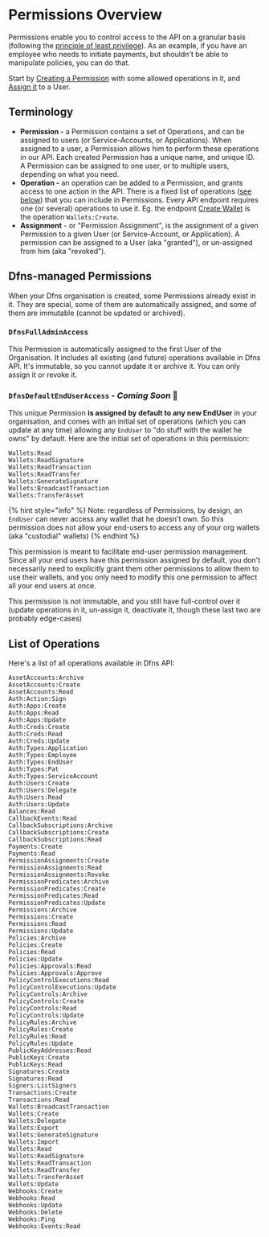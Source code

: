 # Permissions Overview

Permissions enable you to control access to the API on a granular basis (following the [principle of least privilege](https://en.wikipedia.org/wiki/Principle\_of\_least\_privilege)). As an example, if you have an employee who needs to initiate payments, but shouldn't be able to manipulate policies, you can do that.

Start by [Creating a Permission](permissions/createpermission.md) with some allowed operations in it, and [Assign it](permissions/createassignment.md) to a User.

## Terminology

* **Permission -** a Permission contains a set of Operations, and can be assigned to users (or Service-Accounts, or Applications). When assigned to a user, a Permission allows him to perform these operations in our API. Each created Permission has a unique name, and unique ID. A Permission can be assigned to one user, or to multiple users, depending on what you need.
* **Operation -** an operation can be added to a Permission, and grants access to one action in the API. There is a fixed list of operations ([see below](permissions-overview.md#available-operations)) that you can include in Permissions. Every API endpoint requires one (or several) operations to use it. Eg. the endpoint [Create Wallet](../wallets/create-wallet/#required-permissions) is the operation `Wallets:Create`.
* **Assignment** - or "Permission Assignment", is the assignment of a given Permission to a given User (or Service-Account, or Application). A permission can be assigned to a User (aka "granted"), or un-assigned from him (aka "revoked").



## Dfns-managed Permissions

When your Dfns organisation is created, some Permissions already exist in it. They are special, some of them are automatically assigned, and some of them are immutable (cannot be updated or archived).

### **`DfnsFullAdminAccess`**

This Permission is automatically assigned to the first User of the Organisation. It includes all existing (and future) operations available in Dfns API. It's immutable, so you cannot update it or archive it. You can only assign it or revoke it.

### **`DfnsDefaultEndUserAccess`** _-  Coming Soon_ :star2:

This  unique Permission **is assigned by default to any new EndUser** in your organisation, and comes with an initial set of operations (which you can update at any time) allowing any `EndUser` to "do stuff with the wallet he owns" by default. Here are the initial set of operations in this permission:

```
Wallets:Read
Wallets:ReadSignature
Wallets:ReadTransaction
Wallets:ReadTransfer
Wallets:GenerateSignature
Wallets:BroadcastTransaction
Wallets:TransferAsset
```

{% hint style="info" %}
Note: regardless of Permissions, by design, an `EndUser` can never access any wallet that he doesn't own. So this permission does not allow your end-users to access any of your org wallets (aka "custodial" wallets)
{% endhint %}

This permission is meant to facilitate end-user permission management. Since all your end users have this permission assigned by default, you don't necessarily need to explicitly grant them other permissions to allow them to use their wallets, and you only need to modify this one permission to affect all your end users at once.

This permission is not immutable, and you still have full-control over it (update operations in it, un-assign it, deactivate it, though these last two are probably edge-cases)



## List of Operations

Here's a list of all operations available in Dfns API:

```
AssetAccounts:Archive
AssetAccounts:Create
AssetAccounts:Read
Auth:Action:Sign
Auth:Apps:Create
Auth:Apps:Read
Auth:Apps:Update
Auth:Creds:Create
Auth:Creds:Read
Auth:Creds:Update
Auth:Types:Application
Auth:Types:Employee
Auth:Types:EndUser
Auth:Types:Pat
Auth:Types:ServiceAccount
Auth:Users:Create
Auth:Users:Delegate
Auth:Users:Read
Auth:Users:Update
Balances:Read
CallbackEvents:Read
CallbackSubscriptions:Archive
CallbackSubscriptions:Create
CallbackSubscriptions:Read
Payments:Create
Payments:Read
PermissionAssignments:Create
PermissionAssignments:Read
PermissionAssignments:Revoke
PermissionPredicates:Archive
PermissionPredicates:Create
PermissionPredicates:Read
PermissionPredicates:Update
Permissions:Archive
Permissions:Create
Permissions:Read
Permissions:Update
Policies:Archive
Policies:Create
Policies:Read
Policies:Update
Policies:Approvals:Read
Policies:Approvals:Approve
PolicyControlExecutions:Read
PolicyControlExecutions:Update
PolicyControls:Archive
PolicyControls:Create
PolicyControls:Read
PolicyControls:Update
PolicyRules:Archive
PolicyRules:Create
PolicyRules:Read
PolicyRules:Update
PublicKeyAddresses:Read
PublicKeys:Create
PublicKeys:Read
Signatures:Create
Signatures:Read
Signers:ListSigners
Transactions:Create
Transactions:Read
Wallets:BroadcastTransaction
Wallets:Create
Wallets:Delegate
Wallets:Export
Wallets:GenerateSignature
Wallets:Import
Wallets:Read
Wallets:ReadSignature
Wallets:ReadTransaction
Wallets:ReadTransfer
Wallets:TransferAsset
Wallets:Update
Webhooks:Create
Webhooks:Read
Webhooks:Update
Webhooks:Delete
Webhooks:Ping
Webhooks:Events:Read
```

